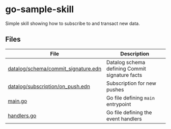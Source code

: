 # go-sample-skill

Simple skill showing how to subscribe to and transact new data.
                    
## Files

| File                                    | Description                                    |
|-----------------------------------------|------------------------------------------------|
| [datalog/schema/commit_signature.edn]() | Datalog schema defining Commit signature facts |
| [datalog/subscription/on_push.edn]()    | Subscription for new pushes                    |
| [main.go]()                             | Go file defining `main` entrypoint             |
| [handlers.go]()                         | Go file defining the event handlers            |

